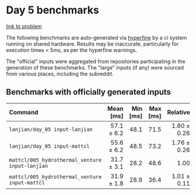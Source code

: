 # Day 5 benchmarks

[link to problem](http://adventofcode.com/2021/day/5)

The following benchmarks are auto-generated via [hyperfine](https://github.com/sharkdp/hyperfine) by a ci system running on shared hardware. Results may be inaccurate, particularly for execution times < 5ms, as per the hyperfine warnings.

The "official" inputs were aggregated from repositories participating in the generation of these benchmarks. The "large" inputs (if any) were sourced from various places, including the subreddit.

## Benchmarks with officially generated inputs
| Command | Mean [ms] | Min [ms] | Max [ms] | Relative |
|:---|---:|---:|---:|---:|
| `lanjian/day_05 input-lanjian` | 57.1 ± 6.2 | 48.1 | 71.5 | 1.80 ± 0.26 |
| `lanjian/day_05 input-mattcl` | 55.6 ± 6.2 | 48.5 | 73.2 | 1.76 ± 0.26 |
| `mattcl/005_hydrothermal_venture input-lanjian` | 31.7 ± 3.1 | 28.2 | 48.6 | 1.00 |
| `mattcl/005_hydrothermal_venture input-mattcl` | 31.9 ± 1.8 | 28.9 | 36.4 | 1.01 ± 0.11 |
